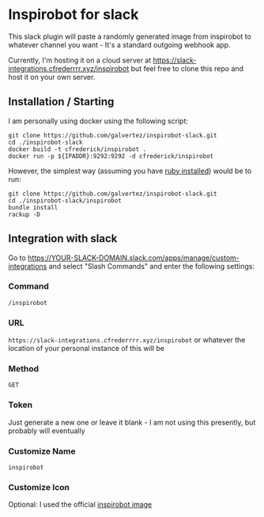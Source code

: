 # Inspirobot for slack

This slack plugin will paste a randomly generated image from inspirobot to whatever channel you want -
It's a standard outgoing webhook app.

Currently, I'm hosting it on a cloud server at https://slack-integrations.cfrederrrr.xyz/inspirobot but feel free to clone this repo and host it on your own server.

## Installation / Starting

I am personally using docker using the following script:

```
git clone https://github.com/galvertez/inspirobot-slack.git
cd ./inspirobot-slack
docker build -t cfrederick/inspirobot .
docker run -p ${IPADDR}:9292:9292 -d cfrederick/inspirobot
```

However, the simplest way (assuming you have [ruby installed](https://rvm.io/rvm/install)) would be to run:

```
git clone https://github.com/galvertez/inspirobot-slack.git
cd ./inspirobot-slack/inspirobot
bundle install
rackup -D
```

## Integration with slack

Go to https://YOUR-SLACK-DOMAIN.slack.com/apps/manage/custom-integrations and select "Slash Commands" and enter the following settings:

### Command

`/inspirobot`

### URL

`https://slack-integrations.cfrederrrr.xyz/inspirobot` or whatever the location of your personal instance of this will be

### Method

`GET`

### Token

Just generate a new one or leave it blank - I am not using this presently, but probably will eventually

### Customize Name

`inspirobot`

### Customize Icon

Optional: I used the official [inspirobot image](http://inspirobot.me/favicon.ico)
